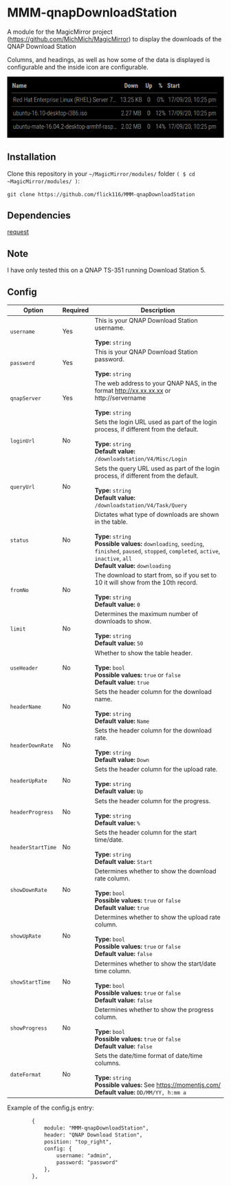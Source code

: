 # MMM-qnapDownloadStation
A module for the MagicMirror project (https://github.com/MichMich/MagicMirror) to display the downloads of the QNAP Download Station 

Columns, and headings, as well as how some of the data is displayed is configurable and the inside icon are configurable.

![](images/example.png)

## Installation

Clone this repository in your `~/MagicMirror/modules/` folder `( $ cd ~MagicMirror/modules/ )`:
```
git clone https://github.com/flick116/MMM-qnapDownloadStation
```
## Dependencies

[request](https://www.npmjs.com/package/request)

## Note
I have only tested this on a QNAP TS-351 running Download Station 5.

## Config

|Option|Required|Description|
|---|---|---|
|`username`|Yes|This is your QNAP Download Station username.<br><br> **Type:** `string`|
|`password`|Yes|This is your QNAP Download Station password.<br><br> **Type:** `string`|
|`qnapServer`|Yes|The web address to your QNAP NAS, in the format http://xx.xx.xx.xx or http://servername<br><br> **Type:** `string`|
|`loginUrl`|No|Sets the login URL used as part of the login process, if different from the default.<br><br> **Type:** `string`<br> **Default value:** `/downloadstation/V4/Misc/Login`|
|`queryUrl`|No|Sets the query URL used as part of the login process, if different from the default.<br><br> **Type:** `string`<br> **Default value:** `/downloadstation/V4/Task/Query`|
|`status`|No|Dictates what type of downloads are shown in the table.<br><br>**Type:** `string`<br> **Possible values:** `downloading`, `seeding`, `finished`, `paused`, `stopped`, `completed`, `active`, `inactive`, `all` <br> **Default value:** `downloading`|
|`fromNo`|No|The download to start from, so if you set to 10 it will show from the 10th record.<br><br> **Type:** `string`<br> **Default value:** `0`|
|`limit`|No|Determines the maximum number of downloads to show.<br><br> **Type:** `string`<br> **Default value:** `50`|
|`useHeader`|No|Whether to show the table header.<br><br> **Type:** `bool`<br> **Possible values:** `true` or `false`<br> **Default value:** `true`|
|`headerName`|No|Sets the header column for the download name.<br><br> **Type:** `string`<br> **Default value:** `Name`|
|`headerDownRate`|No|Sets the header column for the download rate.<br><br> **Type:** `string`<br> **Default value:** `Down`|
|`headerUpRate`|No|Sets the header column for the upload rate.<br><br> **Type:** `string`<br> **Default value:** `Up`|
|`headerProgress`|No|Sets the header column for the progress.<br><br> **Type:** `string`<br> **Default value:** `%`|
|`headerStartTime`|No|Sets the header column for the start time/date.<br><br> **Type:** `string`<br> **Default value:** `Start`|
|`showDownRate`|No|Determines whether to show the download rate column.<br><br> **Type:** `bool`<br> **Possible values:** `true` or `false`<br> **Default value:** `true`|
|`showUpRate`|No|Determines whether to show the upload rate column.<br><br> **Type:** `bool`<br> **Possible values:** `true` or `false`<br> **Default value:** `false`|
|`showStartTime`|No|Determines whether to show the start/date time column.<br><br> **Type:** `bool`<br> **Possible values:** `true` or `false`<br> **Default value:** `false`|
|`showProgress`|No|Determines whether to show the progress column.<br><br> **Type:** `bool`<br> **Possible values:** `true` or `false`<br> **Default value:** `false`|
|`dateFormat`|No|Sets the date/time format of date/time columns.<br><br> **Type:** `string`<br> **Possible values:** See https://momentjs.com/<br> **Default value:** `DD/MM/YY, h:mm a`|


Example of the config.js entry:

```
		{
			module: "MMM-qnapDownloadStation",
			header: "QNAP Download Station",
			position: "top_right",
			config: {
				username: "admin",
				password: "password"
			},
		},
```